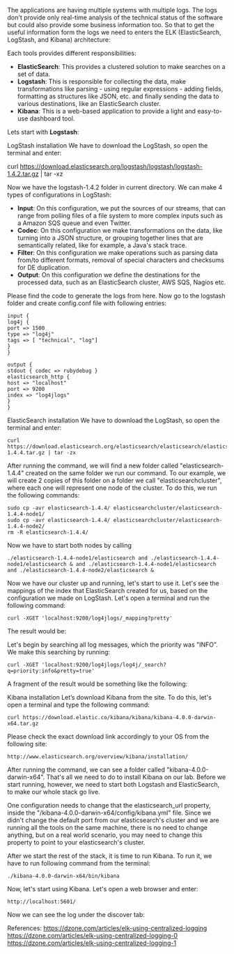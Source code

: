 
The applications are having multiple systems with multiple logs. The logs don't provide only real-time analysis of the technical status of the software but could also provide some business information too.  So that to get the useful information form the logs we need to enters the ELK (ElasticSearch, LogStash, and Kibana) architecture:

Each tools provides different responsibilities:
*	**ElasticSearch**: This provides a clustered solution to make searches on a set of data.
*	**Logstash**: This is responsible for collecting the data, make transformations like parsing - using regular expressions - adding fields, formatting as structures like JSON, etc. and finally sending the data to various destinations, like an ElasticSearch cluster. 
*	**Kibana**: This is a web-based application to provide a light and easy-to-use dashboard tool. 

Lets start with **Logstash**:

LogStash installation
We have to download the LogStash, so open the terminal and enter:

curl https://download.elasticsearch.org/logstash/logstash/logstash-1.4.2.tar.gz | tar -xz

Now we have the logstash-1.4.2 folder in current directory.  We can make 4 types of configurations in LogStash:
- **Input**: On this configuration, we put the sources of our streams, that can range from polling files of a file system to more complex inputs such as a Amazon SQS queue and even Twitter.
- **Codec**: On this configuration we make transformations on the data, like turning into a JSON structure, or grouping together lines that are semantically related, like for example, a Java's stack trace.
- **Filter**: On this configuration we make operations such as parsing data from/to different formats, removal of special characters and checksums for DE duplication.
- **Output**: On this configuration we define the destinations for the processed data, such as an ElasticSearch cluster, AWS SQS, Nagios etc.

Please find the code to generate the logs from here. Now go to the logstash folder and create config.conf file with following entries:
```
input {
log4j {
port => 1500
type => "log4j"
tags => [ "technical", "log"]
}
}

output {
stdout { codec => rubydebug }
elasticsearch_http {
host => "localhost"
port => 9200
index => "log4jlogs"
}
}
```
ElasticSearch installation
We have to download the LogStash, so open the terminal and enter:
```
curl https://download.elasticsearch.org/elasticsearch/elasticsearch/elasticsearch-1.4.4.tar.gz | tar -zx
```
After running the command, we will find a new folder called "elasticsearch-1.4.4" created on the same folder we run our command. To our example, we will create 2 copies of this folder on a folder we call "elasticsearchcluster", where each one will represent one node of the cluster. To do this, we run the following commands:
```
sudo cp -avr elasticsearch-1.4.4/ elasticsearchcluster/elasticsearch-1.4.4-node1/
sudo cp -avr elasticsearch-1.4.4/ elasticsearchcluster/elasticsearch-1.4.4-node2/
rm -R elasticsearch-1.4.4/
```
Now we have to start both nodes by calling 
```
./elasticsearch-1.4.4-node1/elasticsearch and ./elasticsearch-1.4.4-node1/elasticsearch & and ./elasticsearch-1.4.4-node1/elasticsearch and ./elasticsearch-1.4.4-node2/elasticsearch &
```
Now we have our cluster up and running, let's start to use it. Let's see the mappings of the index that ElasticSearch created for us, based on the configuration we made on LogStash. Let's open a terminal and run the following command:
```
curl -XGET 'localhost:9200/log4jlogs/_mapping?pretty'
```
The result would be:

 

Let's begin by searching all log messages, which the priority was "INFO". We make this searching by running:
```
curl -XGET 'localhost:9200/log4jlogs/log4j/_search?q=priority:info&pretty=true'
```
A fragment of the result would be something like the following:
 

Kibana installation
Let’s download Kibana from the site. To do this, let's open a terminal and type the following command:
```
curl https://download.elastic.co/kibana/kibana/kibana-4.0.0-darwin-x64.tar.gz
```
Please check the exact download link accordingly to your OS from the following site:
```
http://www.elasticsearch.org/overview/kibana/installation/
```
After running the command, we can see a folder called "kibana-4.0.0-darwin-x64". That's all we need to do to install Kibana on our lab. Before we start running, however, we need to start both Logstash and ElasticSearch, to make our whole stack go live.

One configuration needs to change that the elasticsearch_url property, inside the "/kibana-4.0.0-darwin-x64/config/kibana.yml" file. Since we didn't change the default port from our elasticsearch's cluster and we are running all the tools on the same machine, there is no need to change anything, but on a real world scenario, you may need to change this property to point to your elasticsearch's cluster. 

After we start the rest of the stack, it is time to run Kibana. To run it, we have to run following command from the terminal:
```
./kibana-4.0.0-darwin-x64/bin/kibana
```
Now, let's start using Kibana. Let's open a web browser and enter:
```
http://localhost:5601/
```
Now we can see the log under the discover tab:

 



References:
https://dzone.com/articles/elk-using-centralized-logging
https://dzone.com/articles/elk-using-centralized-logging-0
https://dzone.com/articles/elk-using-centralized-logging-1

